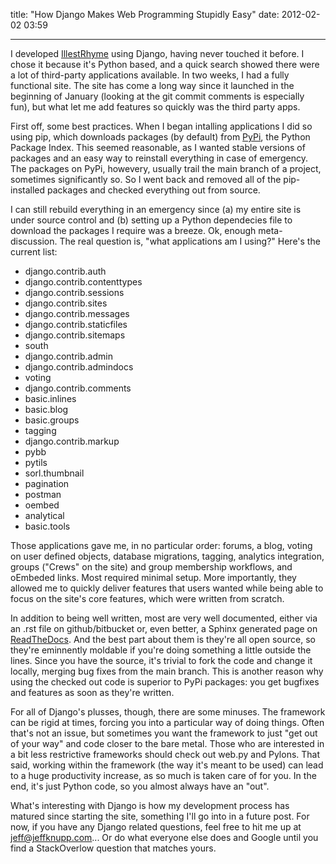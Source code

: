 
title: "How Django Makes Web Programming Stupidly Easy"
date: 2012-02-02 03:59


---
I developed [IllestRhyme](http://www.illestrhyme.com) using Django, having never touched it before. I chose it because it's Python based, and a quick search showed there were a lot of third-party applications available. In two weeks, I had a fully functional site. The site has come a long way since it launched in the beginning of January (looking at the git commit comments is especially fun), but what let me add features so quickly was the third party apps.

First off, some best practices. When I began intalling applications I did so using pip, which downloads packages (by default) from [PyPi](http://pypi.python.org), the Python Package Index. This seemed reasonable, as I wanted stable versions of packages and an easy way to reinstall everything in case of emergency. The packages on PyPi, howevery, usually trail the main branch of a project, sometimes significantly so. So I went back and removed all of the pip-installed packages and checked everything out from source. 

I can still rebuild everything in an emergency since (a) my entire site is under source control and (b) setting up a Python dependecies file to download the packages I require was a breeze. Ok, enough meta-discussion. The real question is, "what applications am I using?" Here's the current list:

* django.contrib.auth
* django.contrib.contenttypes
* django.contrib.sessions
* django.contrib.sites
* django.contrib.messages
* django.contrib.staticfiles
* django.contrib.sitemaps
* south
* django.contrib.admin
* django.contrib.admindocs
* voting
* django.contrib.comments
* basic.inlines
* basic.blog
* basic.groups
* tagging
* django.contrib.markup
* pybb
* pytils
* sorl.thumbnail
* pagination
* postman
* oembed
* analytical
* basic.tools

Those applications gave me, in no particular order: forums, a blog, voting on user defined objects, database migrations, tagging, analytics integration, groups ("Crews" on the site) and group membership workflows, and oEmbeded links. Most required minimal setup. More importantly, they allowed me to quickly deliver features that users wanted while being able to focus on the site's core features, which were written from scratch.

In addition to being well written, most are very well documented, either via an .rst file on github/bitbucket or, even better, a Sphinx generated page on [ReadTheDocs](http://www.readthedocs.org). And the best part about them is they're all open source, so they're eminnently moldable if you're doing something a little outside the lines. Since you have the source, it's trivial to fork the code and change it locally, merging bug fixes from the main branch. This is another reason why using the checked out code is superior to PyPi packages: you get bugfixes and features as soon as they're written.

For all of Django's plusses, though, there are some minuses. The framework can be rigid at times, forcing you into a particular way of doing things. Often that's not an issue, but sometimes you want the framework to just "get out of your way" and code closer to the bare metal. Those who are interested in a bit less restrictive frameworks should check out web.py and Pylons. That said, working within the framework (the way it's meant to be used) can lead to a huge productivity increase, as so much is taken care of for you. In the end, it's just Python code, so you almost always have an "out". 

What's interesting with Django is how my development process has matured since starting the site, something I'll go into in a future post. For now, if you have any Django related questions, feel free to hit me up at [jeff@jeffknupp.com](mailto:jknupp@gmail.com)... Or do what everyone else does and Google until you find a StackOverlow question that matches yours.
